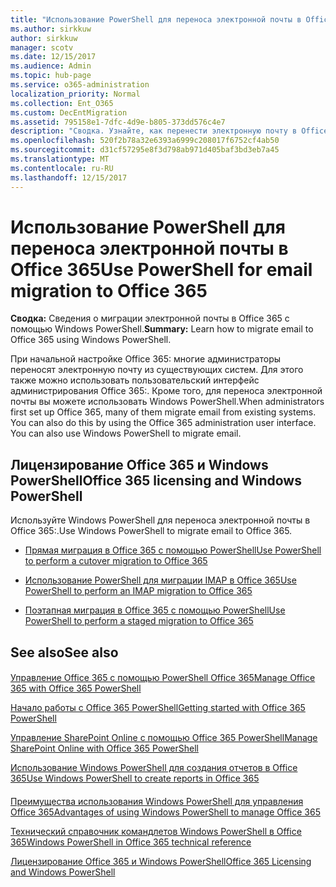 ```yaml
---
title: "Использование PowerShell для переноса электронной почты в Office 365"
ms.author: sirkkuw
author: sirkkuw
manager: scotv
ms.date: 12/15/2017
ms.audience: Admin
ms.topic: hub-page
ms.service: o365-administration
localization_priority: Normal
ms.collection: Ent_O365
ms.custom: DecEntMigration
ms.assetid: 795158e1-7dfc-4d9e-b805-373dd576c4e7
description: "Сводка. Узнайте, как перенести электронную почту в Office 365: с помощью Windows PowerShell."
ms.openlocfilehash: 520f2b78a32e6393a6999c208017f6752cf4ab50
ms.sourcegitcommit: d31cf57295e8f3d798ab971d405baf3bd3eb7a45
ms.translationtype: MT
ms.contentlocale: ru-RU
ms.lasthandoff: 12/15/2017
---
```

# <a name="use-powershell-for-email-migration-to-office-365"></a><span data-ttu-id="62d5f-103">Использование PowerShell для переноса электронной почты в Office 365</span><span class="sxs-lookup"><span data-stu-id="62d5f-103">Use PowerShell for email migration to Office 365</span></span>

 <span data-ttu-id="62d5f-104">**Сводка:** Сведения о миграции электронной почты в Office 365 с помощью Windows PowerShell.</span><span class="sxs-lookup"><span data-stu-id="62d5f-104">**Summary:** Learn how to migrate email to Office 365 using Windows PowerShell.</span></span>
  
<span data-ttu-id="62d5f-p101">При начальной настройке Office 365: многие администраторы переносят электронную почту из существующих систем. Для этого также можно использовать пользовательский интерфейс администрирования Office 365:. Кроме того, для переноса электронной почты вы можете использовать Windows PowerShell.</span><span class="sxs-lookup"><span data-stu-id="62d5f-p101">When administrators first set up Office 365, many of them migrate email from existing systems. You can also do this by using the Office 365 administration user interface. You can also use Windows PowerShell to migrate email.</span></span>
  
## <a name="office-365-licensing-and-windows-powershell"></a><span data-ttu-id="62d5f-108">Лицензирование Office 365 и Windows PowerShell</span><span class="sxs-lookup"><span data-stu-id="62d5f-108">Office 365 licensing and Windows PowerShell</span></span>

<span data-ttu-id="62d5f-109">Используйте Windows PowerShell для переноса электронной почты в Office 365:.</span><span class="sxs-lookup"><span data-stu-id="62d5f-109">Use Windows PowerShell to migrate email to Office 365.</span></span> 
  
- [<span data-ttu-id="62d5f-110">Прямая миграция в Office 365 с помощью PowerShell</span><span class="sxs-lookup"><span data-stu-id="62d5f-110">Use PowerShell to perform a cutover migration to Office 365</span></span>](use-powershell-to-perform-a-cutover-migration-to-office-365.md)
    
- [<span data-ttu-id="62d5f-111">Использование PowerShell для миграции IMAP в Office 365</span><span class="sxs-lookup"><span data-stu-id="62d5f-111">Use PowerShell to perform an IMAP migration to Office 365</span></span>](use-powershell-to-perform-an-imap-migration-to-office-365.md)
    
- [<span data-ttu-id="62d5f-112">Поэтапная миграция в Office 365 с помощью PowerShell</span><span class="sxs-lookup"><span data-stu-id="62d5f-112">Use PowerShell to perform a staged migration to Office 365</span></span>](use-powershell-to-perform-a-staged-migration-to-office-365.md)
    
## <a name="see-also"></a><span data-ttu-id="62d5f-113">See also</span><span class="sxs-lookup"><span data-stu-id="62d5f-113">See also</span></span>

#### 

[<span data-ttu-id="62d5f-114">Управление Office 365 с помощью PowerShell Office 365</span><span class="sxs-lookup"><span data-stu-id="62d5f-114">Manage Office 365 with Office 365 PowerShell</span></span>](manage-office-365-with-office-365-powershell.md)
  
[<span data-ttu-id="62d5f-115">Начало работы с Office 365 PowerShell</span><span class="sxs-lookup"><span data-stu-id="62d5f-115">Getting started with Office 365 PowerShell</span></span>](getting-started-with-office-365-powershell.md)
  
[<span data-ttu-id="62d5f-116">Управление SharePoint Online с помощью Office 365 PowerShell</span><span class="sxs-lookup"><span data-stu-id="62d5f-116">Manage SharePoint Online with Office 365 PowerShell</span></span>](manage-sharepoint-online-with-office-365-powershell.md)
  
[<span data-ttu-id="62d5f-117">Использование Windows PowerShell для создания отчетов в Office 365</span><span class="sxs-lookup"><span data-stu-id="62d5f-117">Use Windows PowerShell to create reports in Office 365</span></span>](use-windows-powershell-to-create-reports-in-office-365.md)
#### 

[<span data-ttu-id="62d5f-118">Преимущества использования Windows PowerShell для управления Office 365</span><span class="sxs-lookup"><span data-stu-id="62d5f-118">Advantages of using Windows PowerShell to manage Office 365</span></span>](http://technet.microsoft.com/library/15144a50-453e-4cd5-befd-bc6736697967.aspx)
  
[<span data-ttu-id="62d5f-119">Технический справочник командлетов Windows PowerShell в Office 365</span><span class="sxs-lookup"><span data-stu-id="62d5f-119">Windows PowerShell in Office 365 technical reference</span></span>](http://technet.microsoft.com/library/10d5c66a-7579-4319-aaa5-7a5e21d49cea.aspx)
  
[<span data-ttu-id="62d5f-120">Лицензирование Office 365 и Windows PowerShell</span><span class="sxs-lookup"><span data-stu-id="62d5f-120">Office 365 Licensing and Windows PowerShell</span></span>](http://technet.microsoft.com/library/6ca0e430-f7ba-4184-becf-14c6c5c8dde5.aspx)

